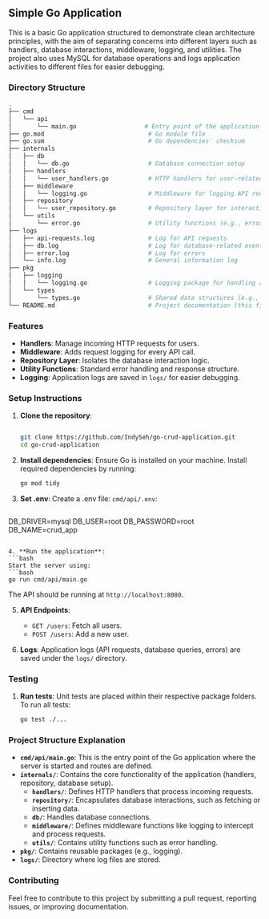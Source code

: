 ## Simple Go Application

This is a basic Go application structured to demonstrate clean architecture principles, with the aim of separating concerns into different layers such as handlers, database interactions, middleware, logging, and utilities. The project also uses MySQL for database operations and logs application activities to different files for easier debugging.

### Directory Structure

```bash
.
├── cmd
│   └── api
│       └── main.go                   # Entry point of the application
├── go.mod                             # Go module file
├── go.sum                             # Go dependencies' checksum
├── internals
│   ├── db
│   │   └── db.go                      # Database connection setup
│   ├── handlers
│   │   └── user_handlers.go           # HTTP handlers for user-related actions
│   ├── middleware
│   │   └── logging.go                 # Middleware for logging API requests
│   ├── repository
│   │   └── user_repository.go         # Repository layer for interacting with the database
│   └── utils
│       └── error.go                   # Utility functions (e.g., error handling)
├── logs
│   ├── api-requests.log               # Log for API requests
│   ├── db.log                         # Log for database-related events
│   ├── error.log                      # Log for errors
│   └── info.log                       # General information log
├── pkg
│   ├── logging
│   │   └── logging.go                 # Logging package for handling application-wide logging
│   └── types
│       └── types.go                   # Shared data structures (e.g., types)
└── README.md                          # Project documentation (this file)
```

### Features

- **Handlers**: Manage incoming HTTP requests for users.
- **Middleware**: Adds request logging for every API call.
- **Repository Layer**: Isolates the database interaction logic.
- **Utility Functions**: Standard error handling and response structure.
- **Logging**: Application logs are saved in `logs/` for easier debugging.
  
### Setup Instructions

1. **Clone the repository**:
   ```bash

   git clone https://github.com/IndySeh/go-crud-application.git
   cd go-crud-application
   ```

2. **Install dependencies**:
   Ensure Go is installed on your machine. Install required dependencies by running:
   ```bash
   go mod tidy
   ```

3. **Set .env**:
   Create a .env file:  `cmd/api/.env`:
   ```bash
   
DB_DRIVER=mysql
DB_USER=root
DB_PASSWORD=root
DB_NAME=crud_app

   ```

4. **Run the application**:
```bash
   Start the server using:
   ```bash
   go run cmd/api/main.go
   ```

   The API should be running at `http://localhost:8080`.

5. **API Endpoints**:
   - `GET /users`: Fetch all users.
   - `POST /users`: Add a new user.

6. **Logs**:
   Application logs (API requests, database queries, errors) are saved under the `logs/` directory.

### Testing

1. **Run tests**:
   Unit tests are placed within their respective package folders. To run all tests:
   ```bash
   go test ./...
   ```

### Project Structure Explanation

- **`cmd/api/main.go`**: This is the entry point of the Go application where the server is started and routes are defined.
- **`internals/`**: Contains the core functionality of the application (handlers, repository, database setup).
  - **`handlers/`**: Defines HTTP handlers that process incoming requests.
  - **`repository/`**: Encapsulates database interactions, such as fetching or inserting data.
  - **`db/`**: Handles database connections.
  - **`middleware/`**: Defines middleware functions like logging to intercept and process requests.
  - **`utils/`**: Contains utility functions such as error handling.
- **`pkg/`**: Contains reusable packages (e.g., logging).
- **`logs/`**: Directory where log files are stored.

### Contributing

Feel free to contribute to this project by submitting a pull request, reporting issues, or improving documentation.
